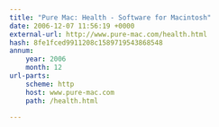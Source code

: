 ```yaml
---
title: "Pure Mac: Health - Software for Macintosh"
date: 2006-12-07 11:56:19 +0000
external-url: http://www.pure-mac.com/health.html
hash: 8fe1fced9911208c1589719543868548
annum:
    year: 2006
    month: 12
url-parts:
    scheme: http
    host: www.pure-mac.com
    path: /health.html

---
```



